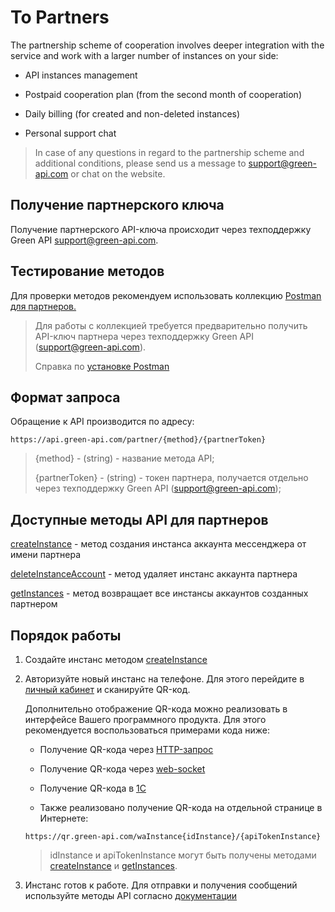 # To Partners

The partnership scheme of cooperation involves deeper integration with the service and work with a larger number of instances on your side:

* API instances management

* Postpaid cooperation plan (from the second month of cooperation)

* Daily billing (for created and non-deleted instances)

* Personal support chat 

> In case of any questions in regard to the partnership scheme and additional conditions, please send us a message to support@green-api.com or chat on the website.

## Получение партнерского ключа

Получение партнерского API-ключа происходит через техподдержку Green API support@green-api.com.

## Тестирование методов

Для проверки методов рекомендуем использовать коллекцию [Postman для партнеров.](https://github.com/green-api/partners-green-api-postman-collection)

> Для работы с коллекцией требуется предварительно получить API-ключ партнера через техподдержку Green API (support@green-api.com).
>
> Справка по [установке Postman](../postman-collection.md)

## Формат запроса 

Обращение к API производится по адресу:
```
https://api.green-api.com/partner/{method}/{partnerToken}
```

>{method} - (string) - название метода API;
>
>{partnerToken} - (string) - токен партнера, получается отдельно через техподдержку Green API (support@green-api.com);
 
## Доступные методы API для партнеров

[createInstance](./createInstance.md) - метод создания инстанса аккаунта мессенджера от имени партнера

[deleteInstanceAccount](./deleteInstanceAccount.md) - метод удаляет инстанс аккаунта партнера

[getInstances](./getInstances.md) - метод возвращает все инстансы аккаунтов созданных партнером

## Порядок работы

1. Создайте инстанс методом [createInstance](./createInstance.md)
2. Авторизуйте новый инстанс на телефоне. Для этого перейдите в [личный кабинет](https://console.green-api.com) и сканируйте QR-код.

    Дополнительно отображение QR-кода можно реализовать в интерфейсе Вашего программного продукта. Для этого рекомендуется воспользоваться примерами кода ниже:

    * Получение QR-кода через [HTTP-запрос](https://github.com/green-api/whatsapp-api-client/blob/master/examples/browserExampleQRCode.html)

    * Получение QR-кода через [web-socket](https://github.com/green-api/whatsapp-api-client/blob/master/examples/browserExampleQRCodeWebsocket.html)

    * Получение QR-кода в [1С](https://green-api.com/integrations/1c.html)

    * Также реализовано получение QR-кода на отдельной странице в Интернете: 
    ```
    https://qr.green-api.com/waInstance{idInstance}/{apiTokenInstance}
    ```
    > idInstance и apiTokenInstance могут быть получены методами [createInstance](./createInstance.md) и [getInstances](./getInstances.md).

3. Инстанс готов к работе. Для отправки и получения сообщений используйте методы API согласно [документации](../api/index.md)
